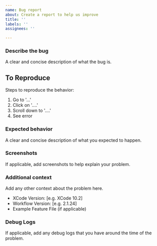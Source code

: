 ```yaml
---
name: Bug report
about: Create a report to help us improve
title: ''
labels: ''
assignees: ''

---
```


### Describe the bug
A clear and concise description of what the bug is.

## To Reproduce
Steps to reproduce the behavior:
1. Go to '...'
2. Click on '....'
3. Scroll down to '....'
4. See error

### Expected behavior
A clear and concise description of what you expected to happen.

### Screenshots
If applicable, add screenshots to help explain your problem.

### Additional context
Add any other context about the problem here.
 - XCode Version: [e.g. XCode 10.2]
 - Workflow Version: [e.g. 2.1.24]
 - Example Feature File (if applicable)

### Debug Logs
If applicable, add any debug logs that you have around the time of the problem.
